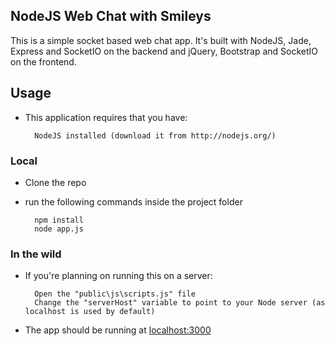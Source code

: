 ## NodeJS Web Chat with Smileys
This is a simple socket based web chat app.
It's built with NodeJS, Jade, Express and SocketIO on the backend and jQuery, Bootstrap and SocketIO on the frontend.

## Usage
* This application requires that you have:
        
        NodeJS installed (download it from http://nodejs.org/)

### Local
* Clone the repo
* run the following commands inside the project folder
        
        npm install
        node app.js

### In the wild
* If you're planning on running this on a server:
        
        Open the "public\js\scripts.js" file
        Change the "serverHost" variable to point to your Node server (as localhost is used by default)


* The app should be running at [localhost:3000](http://localhost:3000)